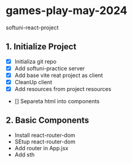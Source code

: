 # games-play-may-2024
softuni-react-project


## 1. Initialize Project
 - [x] Initializa git repo
 - [x] Add softuni-practice server
 - [x] Add base vite reat project as client
 - [x] CleanUp client
 - [x] Add resources from project resources
 - [] Separeta html into components

## 2. Basic Components
 * Install react-router-dom
 * SEtup react-router-dom
 * Add router in App.jsx
 * Add sth
## 